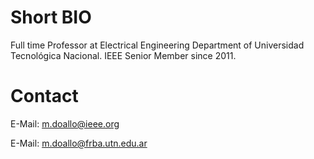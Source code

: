 # Short BIO

Full time Professor at Electrical Engineering Department of Universidad Tecnológica Nacional. IEEE Senior Member since 2011.

# Contact

E-Mail: <m.doallo@ieee.org> 

E-Mail: <m.doallo@frba.utn.edu.ar>
